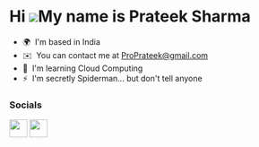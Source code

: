 Hi ![](https://user-images.githubusercontent.com/18350557/176309783-0785949b-9127-417c-8b55-ab5a4333674e.gif)My name is Prateek Sharma
======================================================================================================================================

* 🌍  I'm based in India
* ✉️  You can contact me at [ProPrateek@gmail.com](mailto:ProPrateek@gmail.com)
* 🧠  I'm learning Cloud Computing
* ⚡  I'm secretly Spiderman... but don't tell anyone


### Socials

<p align="left"> <a href="https://www.github.com/ProPrateek07" target="_blank" rel="noreferrer"><img src="https://raw.githubusercontent.com/danielcranney/readme-generator/main/public/icons/socials/github.svg" width="32" height="32" /></a> <a href="http://www.instagram.com/https://instagram.com/prateek_0704?igshid=NGExMmI2YTkyZg==" target="_blank" rel="noreferrer"><img src="https://raw.githubusercontent.com/danielcranney/readme-generator/main/public/icons/socials/instagram.svg" width="32" height="32" /></a></p>

